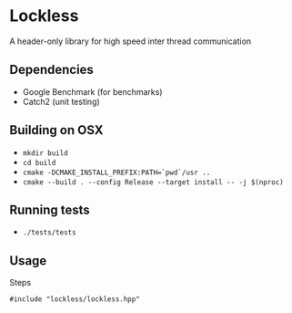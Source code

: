 # Lockless

A header-only library for high speed inter thread communication

Dependencies
---

- Google Benchmark (for benchmarks)
- Catch2 (unit testing)

Building on OSX
---

- `mkdir build`
- `cd build`
- ```cmake -DCMAKE_INSTALL_PREFIX:PATH=`pwd`/usr ..```
- `cmake --build . --config Release --target install -- -j $(nproc)`

Running tests
---

- `./tests/tests`


Usage
---

Steps

```
#include "lockless/lockless.hpp"


```
